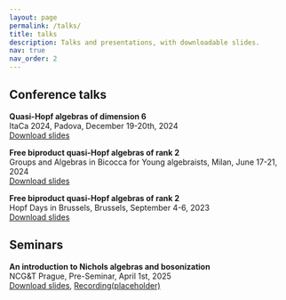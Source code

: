 ```yaml
---
layout: page
permalink: /talks/
title: talks
description: Talks and presentations, with downloadable slides.
nav: true
nav_order: 2
---
```


<h2>Conference talks</h2>

**Quasi-Hopf algebras of dimension 6** \
ItaCa 2024, Padova, December 19-20th, 2024 \
[Download slides](https://github.com/matteo-misurati/matteo-misurati.github.io/blob/main/assets/pdf/slides_itaca24.pdf?raw=true)

**Free biproduct quasi-Hopf algebras of rank 2** \
Groups and Algebras in Bicocca for Young algebraists, Milan, June 17-21, 2024 \
[Download slides](https://github.com/matteo-misurati/matteo-misurati.github.io/blob/main/assets/pdf/slides_gaby24.pdf?raw=true)

**Free biproduct quasi-Hopf algebras of rank 2** \
Hopf Days in Brussels, Brussels, September 4-6, 2023 \
[Download slides](https://github.com/matteo-misurati/matteo-misurati.github.io/blob/main/assets/pdf/slides__hopf_days_in_brussels23.pdf?raw=true)



<h2>Seminars</h2>

**An introduction to Nichols algebras and bosonization** \
NCG&T Prague, Pre-Seminar, April 1st, 2025 \
[Download slides](https://github.com/matteo-misurati/matteo-misurati.github.io/blob/main/assets/pdf/slides__nichols25.pdf?raw=true), [Recording(placeholder)]([https://youtu.be/dQw4w9WgXcQ?si=Fh2lkiz-CaMRd95x](https://youtu.be/GAmlEjQeE0M?si=d4naxEFclVag3vn3))
